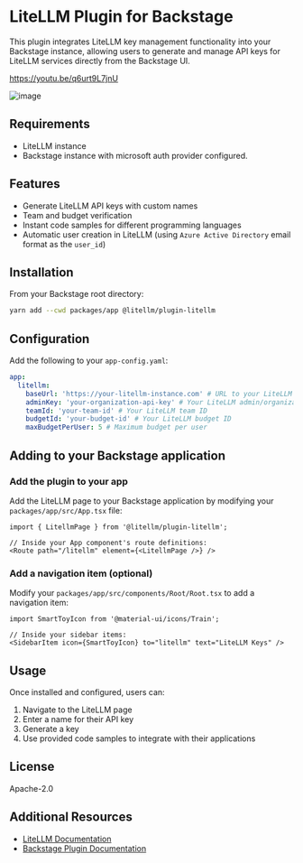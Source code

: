 # LiteLLM Plugin for Backstage

This plugin integrates LiteLLM key management functionality into your Backstage instance, allowing users to generate and manage API keys for LiteLLM services directly from the Backstage UI.

https://youtu.be/q6urt9L7jnU

![image](https://github.com/user-attachments/assets/c200d1d9-b706-432d-9a6c-612312df91b0)


## Requirements

- LiteLLM instance
- Backstage instance with microsoft auth provider configured.

## Features

- Generate LiteLLM API keys with custom names
- Team and budget verification
- Instant code samples for different programming languages
- Automatic user creation in LiteLLM (using `Azure Active Directory` email format as the `user_id`)

## Installation

From your Backstage root directory:
```bash
yarn add --cwd packages/app @litellm/plugin-litellm
```

## Configuration

Add the following to your `app-config.yaml`:
```yaml
app:
  litellm:
    baseUrl: 'https://your-litellm-instance.com' # URL to your LiteLLM instance
    adminKey: 'your-organization-api-key' # Your LiteLLM admin/organization API key
    teamId: 'your-team-id' # Your LiteLLM team ID
    budgetId: 'your-budget-id' # Your LiteLLM budget ID
    maxBudgetPerUser: 5 # Maximum budget per user
```

## Adding to your Backstage application

### Add the plugin to your app

Add the LiteLLM page to your Backstage application by modifying your `packages/app/src/App.tsx` file:

```tsx
import { LitellmPage } from '@litellm/plugin-litellm';

// Inside your App component's route definitions:
<Route path="/litellm" element={<LitellmPage />} />
```

### Add a navigation item (optional)

Modify your `packages/app/src/components/Root/Root.tsx` to add a navigation item:

```tsx
import SmartToyIcon from '@material-ui/icons/Train';

// Inside your sidebar items:
<SidebarItem icon={SmartToyIcon} to="litellm" text="LiteLLM Keys" />
```

## Usage

Once installed and configured, users can:

1. Navigate to the LiteLLM page
2. Enter a name for their API key
3. Generate a key
4. Use provided code samples to integrate with their applications

## License

Apache-2.0

## Additional Resources

- [LiteLLM Documentation](https://docs.litellm.ai/)
- [Backstage Plugin Documentation](https://backstage.io/docs/plugins/)
